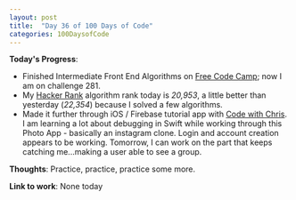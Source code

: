 ```yaml
---
layout: post
title:  "Day 36 of 100 Days of Code"
categories: 100DaysofCode
---
```


**Today's Progress**:
+ Finished Intermediate Front End Algorithms on [Free Code Camp](https://www.freecodecamp.com); now I am on challenge 281. 
+ My [Hacker Rank](http://www.hackerrank.com) algorithm rank today is *20,953*, a little better than yesterday (*22,354*) because I solved a few algorithms. 
+ Made it further through iOS / Firebase tutorial app with [Code with Chris](https://www.codewithchris.com). I am learning a lot about debugging in Swift while working through this Photo App - basically an instagram clone. Login and account creation appears to be working. Tomorrow, I can work on the part that keeps catching me...making a user able to see a group.

**Thoughts**: Practice, practice, practice some more. 

**Link to work**: None today